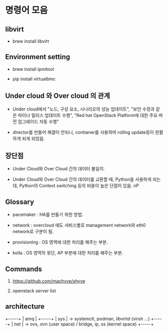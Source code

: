# 명령어 모음

## libvirt

* brew install libvirt

## Environment setting

* brew install ipmitool

* pip install virtualbmc

## Under cloud 와 Over cloud 의 관계 

* Under cloud에서 "노드, 구성 요소, 시나리오의 성능 업데이트", "보안 수정과 같은 마이너 릴리스 업데이트 수행", "Red hat OpenStack Platform에 대한 주요 버전 업그레이드 자동 수행" 

* director를 만들어 해결이 안되니, contianer를 사용하여 rolling update등이 원활하게 되게 되었음. 

## 장단점 

* Under Cloud와 Over Cloud 간의 데이터 불일치. 

* Under Cloud와 Over Cloud 간의 데이터를 교환할 때, Python을 사용하게 되는데, Python의 Context switching 등의 비용이 높은 단점이 있음. nP

## Glossary 

* pacemaker : HA를 만들기 위한 방법.

* network : overcloud 에도 서비스별로 management network와 eth0 network로 구분이 됨.

* provisioning : OS 영역에 대한 처리를 해주는 부분.

* kolla : OS 영역의 윗단, AP 부분에 대한 처리를 해주는 부분.

## Commands

1. https://github.com/machyve/xhyve

2. openstack server list 

## architecture

+-----+
| amq | 
+-----+
| sys | -> systemctl, podman, libvirtd (virsh ...)
+-----+
| net | -> ovs, ovn (user space) / bridge, ip, ss (kernel space)
+-----+


